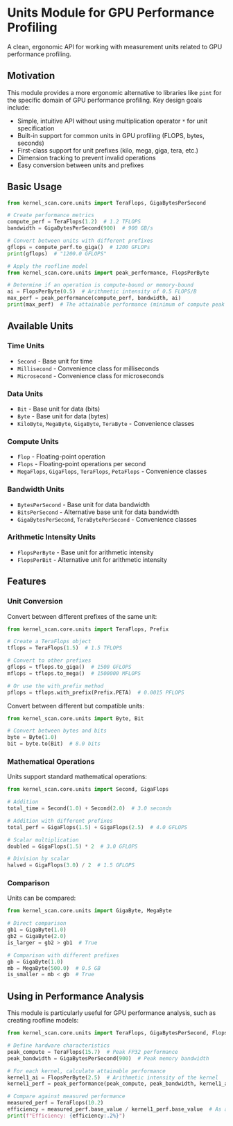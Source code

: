 # Units Module for GPU Performance Profiling

A clean, ergonomic API for working with measurement units related to GPU performance profiling.

## Motivation

This module provides a more ergonomic alternative to libraries like `pint` for the specific domain of GPU performance profiling. Key design goals include:

- Simple, intuitive API without using multiplication operator `*` for unit specification
- Built-in support for common units in GPU profiling (FLOPS, bytes, seconds)
- First-class support for unit prefixes (kilo, mega, giga, tera, etc.)
- Dimension tracking to prevent invalid operations
- Easy conversion between units and prefixes

## Basic Usage

```python
from kernel_scan.core.units import TeraFlops, GigaBytesPerSecond

# Create performance metrics
compute_perf = TeraFlops(1.2)  # 1.2 TFLOPS
bandwidth = GigaBytesPerSecond(900)  # 900 GB/s

# Convert between units with different prefixes
gflops = compute_perf.to_giga()  # 1200 GFLOPs
print(gflops)  # "1200.0 GFLOPS"

# Apply the roofline model
from kernel_scan.core.units import peak_performance, FlopsPerByte

# Determine if an operation is compute-bound or memory-bound
ai = FlopsPerByte(0.5)  # Arithmetic intensity of 0.5 FLOPS/B
max_perf = peak_performance(compute_perf, bandwidth, ai)
print(max_perf)  # The attainable performance (minimum of compute peak and memory constraint)
```

## Available Units

### Time Units
- `Second` - Base unit for time
- `Millisecond` - Convenience class for milliseconds
- `Microsecond` - Convenience class for microseconds

### Data Units
- `Bit` - Base unit for data (bits)
- `Byte` - Base unit for data (bytes)
- `KiloByte`, `MegaByte`, `GigaByte`, `TeraByte` - Convenience classes

### Compute Units
- `Flop` - Floating-point operation
- `Flops` - Floating-point operations per second
- `MegaFlops`, `GigaFlops`, `TeraFlops`, `PetaFlops` - Convenience classes

### Bandwidth Units
- `BytesPerSecond` - Base unit for data bandwidth
- `BitsPerSecond` - Alternative base unit for data bandwidth
- `GigaBytesPerSecond`, `TeraBytePerSecond` - Convenience classes

### Arithmetic Intensity Units
- `FlopsPerByte` - Base unit for arithmetic intensity
- `FlopsPerBit` - Alternative unit for arithmetic intensity

## Features

### Unit Conversion

Convert between different prefixes of the same unit:

```python
from kernel_scan.core.units import TeraFlops, Prefix

# Create a TeraFlops object
tflops = TeraFlops(1.5)  # 1.5 TFLOPS

# Convert to other prefixes
gflops = tflops.to_giga()  # 1500 GFLOPS
mflops = tflops.to_mega()  # 1500000 MFLOPS

# Or use the with_prefix method
pflops = tflops.with_prefix(Prefix.PETA)  # 0.0015 PFLOPS
```

Convert between different but compatible units:

```python
from kernel_scan.core.units import Byte, Bit

# Convert between bytes and bits
byte = Byte(1.0)
bit = byte.to(Bit)  # 8.0 bits
```

### Mathematical Operations

Units support standard mathematical operations:

```python
from kernel_scan.core.units import Second, GigaFlops

# Addition
total_time = Second(1.0) + Second(2.0)  # 3.0 seconds

# Addition with different prefixes
total_perf = GigaFlops(1.5) + GigaFlops(2.5)  # 4.0 GFLOPS

# Scalar multiplication
doubled = GigaFlops(1.5) * 2  # 3.0 GFLOPS

# Division by scalar
halved = GigaFlops(3.0) / 2  # 1.5 GFLOPS
```

### Comparison

Units can be compared:

```python
from kernel_scan.core.units import GigaByte, MegaByte

# Direct comparison
gb1 = GigaByte(1.0)
gb2 = GigaByte(2.0)
is_larger = gb2 > gb1  # True

# Comparison with different prefixes
gb = GigaByte(1.0)
mb = MegaByte(500.0)  # 0.5 GB
is_smaller = mb < gb  # True
```

## Using in Performance Analysis

This module is particularly useful for GPU performance analysis, such as creating roofline models:

```python
from kernel_scan.core.units import TeraFlops, GigaBytesPerSecond, FlopsPerByte, peak_performance

# Define hardware characteristics
peak_compute = TeraFlops(15.7)  # Peak FP32 performance
peak_bandwidth = GigaBytesPerSecond(900)  # Peak memory bandwidth

# For each kernel, calculate attainable performance
kernel1_ai = FlopsPerByte(2.5)  # Arithmetic intensity of the kernel
kernel1_perf = peak_performance(peak_compute, peak_bandwidth, kernel1_ai)

# Compare against measured performance
measured_perf = TeraFlops(10.2)
efficiency = measured_perf.base_value / kernel1_perf.base_value  # As a fraction
print(f"Efficiency: {efficiency:.2%}")
```
